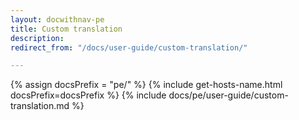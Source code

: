 ```yaml
---
layout: docwithnav-pe
title: Custom translation
description: 
redirect_from: "/docs/user-guide/custom-translation/"

---
```


{% assign docsPrefix = "pe/" %}
{% include get-hosts-name.html docsPrefix=docsPrefix %}
{% include docs/pe/user-guide/custom-translation.md %}

